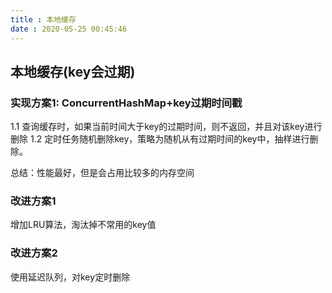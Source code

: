 ```yaml
---
title : 本地缓存
date : 2020-05-25 00:45:46
---
```


## 本地缓存(key会过期)

### 实现方案1: ConcurrentHashMap+key过期时间戳

1.1 查询缓存时，如果当前时间大于key的过期时间，则不返回，并且对该key进行删除
1.2 定时任务随机删除key，策略为随机从有过期时间的key中，抽样进行删除。

总结：性能最好，但是会占用比较多的内存空间

### 改进方案1

增加LRU算法，淘汰掉不常用的key值

### 改进方案2

使用延迟队列，对key定时删除
